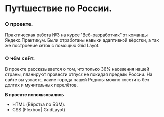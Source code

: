 # Путtшествие по России.

### О проекте.
Практическая работа №3 на курсе "Веб-разработчик" от команды Яндекс.Практикум. 
Были отработаны навыки адаптивной вёрстки, а так же построение сеток с помощью Grid Layot.


### О чём сайт.
В проекте рассказывается о том, что  только 36% населения нашей страны, планируют провести отпуск не покидая пределы России. 
На сайте вы узнаете, какие города нашей Родины можно посетить без долгих и мучительных перелётов. 

**В проекте использовались**
* HTML (Вёрстка по БЭМ).
* CSS (Flexbox | GridLayot)
